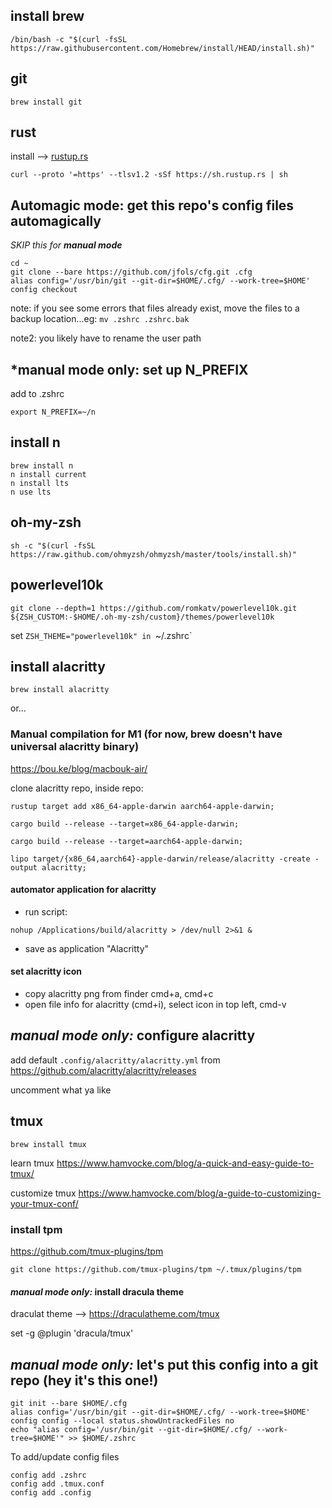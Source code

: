 ## install brew
```
/bin/bash -c "$(curl -fsSL https://raw.githubusercontent.com/Homebrew/install/HEAD/install.sh)"
```

## git
```
brew install git
```

## rust
install --> [rustup.rs](https://rustup.rs/)

```
curl --proto '=https' --tlsv1.2 -sSf https://sh.rustup.rs | sh
```

## Automagic mode: get this repo's config files automagically

*SKIP this for **manual mode***

```
cd ~
git clone --bare https://github.com/jfols/cfg.git .cfg
alias config='/usr/bin/git --git-dir=$HOME/.cfg/ --work-tree=$HOME'
config checkout
```

note: if you see some errors that files already exist, move the files to a backup location...eg: `mv .zshrc .zshrc.bak`

note2: you likely have to rename the user path

## *manual mode only: set up N_PREFIX

add to .zshrc
```
export N_PREFIX=~/n
```

## install n
```
brew install n
n install current
n install lts
n use lts
```

## oh-my-zsh
```
sh -c "$(curl -fsSL https://raw.github.com/ohmyzsh/ohmyzsh/master/tools/install.sh)"
```

## powerlevel10k
```
git clone --depth=1 https://github.com/romkatv/powerlevel10k.git ${ZSH_CUSTOM:-$HOME/.oh-my-zsh/custom}/themes/powerlevel10k
```
set `ZSH_THEME="powerlevel10k" in `~/.zshrc`

## install alacritty

`brew install alacritty`

or...

### Manual compilation for M1 (for now, brew doesn't have universal alacritty binary)
https://bou.ke/blog/macbouk-air/

clone alacritty repo, inside repo:

```
rustup target add x86_64-apple-darwin aarch64-apple-darwin;

cargo build --release --target=x86_64-apple-darwin;

cargo build --release --target=aarch64-apple-darwin;

lipo target/{x86_64,aarch64}-apple-darwin/release/alacritty -create -output alacritty;
```

#### automator application for alacritty

- run script:
```
nohup /Applications/build/alacritty > /dev/null 2>&1 &
```
- save as application "Alacritty"

#### set alacritty icon

- copy alacritty png from finder cmd+a, cmd+c
- open file info for alacritty (cmd+i), select icon in top left, cmd-v

## *manual mode only:* configure alacritty
add default `.config/alacritty/alacritty.yml` from https://github.com/alacritty/alacritty/releases

uncomment what ya like

## tmux
```
brew install tmux
```

learn tmux
https://www.hamvocke.com/blog/a-quick-and-easy-guide-to-tmux/

customize tmux
https://www.hamvocke.com/blog/a-guide-to-customizing-your-tmux-conf/

### install tpm

https://github.com/tmux-plugins/tpm

```
git clone https://github.com/tmux-plugins/tpm ~/.tmux/plugins/tpm
```

#### *manual mode only:* install dracula theme
draculat theme --> https://draculatheme.com/tmux

set -g @plugin 'dracula/tmux'  


## *manual mode only:* let's put this config into a git repo (hey it's this one!)

```
git init --bare $HOME/.cfg
alias config='/usr/bin/git --git-dir=$HOME/.cfg/ --work-tree=$HOME'
config config --local status.showUntrackedFiles no
echo "alias config='/usr/bin/git --git-dir=$HOME/.cfg/ --work-tree=$HOME'" >> $HOME/.zshrc
```

To add/update config files

```
config add .zshrc
config add .tmux.conf
config add .config
```